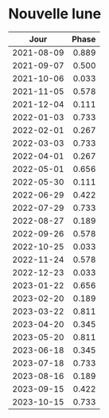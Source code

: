 # Nouvelle lune

Jour       | Phase
-----------|------:
2021-08-09 |  0.889
2021-09-07 |  0.500
2021-10-06 |  0.033
2021-11-05 |  0.578
2021-12-04 |  0.111
2022-01-03 |  0.733
2022-02-01 |  0.267
2022-03-03 |  0.733
2022-04-01 |  0.267
2022-05-01 |  0.656
2022-05-30 |  0.111
2022-06-29 |  0.422
2022-07-29 |  0.733
2022-08-27 |  0.189
2022-09-26 |  0.578
2022-10-25 |  0.033
2022-11-24 |  0.578
2022-12-23 |  0.033
2023-01-22 |  0.656
2023-02-20 |  0.189
2023-03-22 |  0.811
2023-04-20 |  0.345
2023-05-20 |  0.811
2023-06-18 |  0.345
2023-07-18 |  0.733
2023-08-16 |  0.189
2023-09-15 |  0.422
2023-10-15 |  0.733
